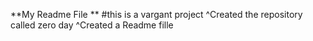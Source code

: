 **My Readme File **
#this is a vargant project
^Created the repository called zero day
^Created a Readme fille
